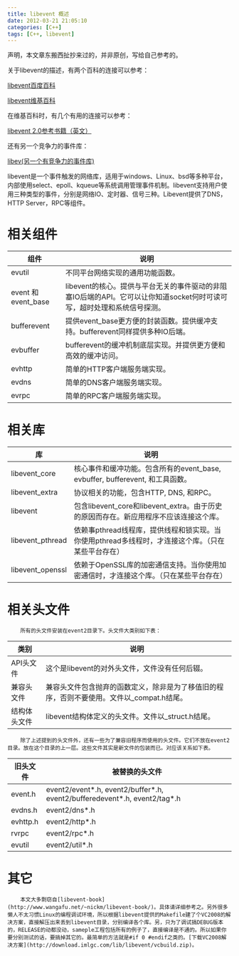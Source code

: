 ```yaml
---
title: libevent 概述
date: 2012-03-21 21:05:10
categories: [C++]
tags: [C++, libevent]
---
```

声明，本文章东搬西扯抄来过的，并非原创，写给自己参考的。

关于libevent的描述，有两个百科的连接可以参考：

 [libevent百度百科](http://baike.baidu.com/view/1590523.htm)

 [libevent维基百科](http://zh.wikipedia.org/wiki/Libevent)

在维基百科时，有几个有用的连接可以参考：

 [libevent 2.0参考书籍（英文）](http://www.wangafu.net/~nickm/libevent-book/)

还有另一个竞争力的事件库：

 [libev(另一个有竞争力的事件库)](http://software.schmorp.de/pkg/libev.html)

libevent是一个事件触发的网络库，适用于windows、Linux、bsd等多种平台，内部使用select、epoll、kqueue等系统调用管理事件机制。libevent支持用户使用三种类型的事件，分别是网络IO、定时器、信号三种。Libevent提供了DNS，HTTP Server，RPC等组件。

# 相关组件

| 组件               | 说明                                                                                                                    |
| -------------------- | ------------------------------------------------------------------------------------------------------------------------- |
| evutil             | 不同平台网络实现的通用功能函数。                                                                                        |
| event 和event_base | libevent的核心。提供与平台无关的事件驱动的非阻塞IO后端的API。它可以让你知道socket何时可读可写，超时处理和系统信号探测。 |
| bufferevent        | 提供event_base更方便的封装函数。提供缓冲支持。bufferevent同样提供多种IO后端。                                           |
| evbuffer           | bufferevent的缓冲机制底层实现。并提供更方便和高效的缓冲访问。                                                           |
| evhttp             | 简单的HTTP客户端服务端实现。                                                                                            |
| evdns              | 简单的DNS客户端服务端实现。                                                                                             |
| evrpc              | 简单的RPC客户端服务端实现。                                                                                             |

# 相关库

| 库               | 说明                                                                                               |
| ------------------ | ---------------------------------------------------------------------------------------------------- |
| libevent_core    | 核心事件和缓冲功能。包含所有的event_base, evbuffer, bufferevent, 和工具函数。                      |
| libevent_extra   | 协议相关的功能，包含HTTP, DNS, 和RPC。                                                             |
| libevent         | 包含libevent_core和libevent_extra。由于历史的原因而存在。新应用程序不应该连接这个库。              |
| libevent_pthread | 依赖事pthread线程库，提供线程和锁实现。当你使用pthread多线程时，才连接这个库。（只在某些平台存在） |
| libevent_openssl | 依赖于OpenSSL库的加密通信支持。当你使用加密通信时，才连接这个库。（只在某些平台存在）              |

# 相关头文件

        所有的头文件安装在event2目录下。头文件大类别如下表：

| 类别         | 说明                                                                                      |
| -------------- | ------------------------------------------------------------------------------------------- |
| API头文件    | 这个是libevent的对外头文件，文件没有任何后辍。                                            |
| 兼容头文件   | 兼容头文件包含抛弃的函数定义，除非是为了移值旧的程序，否则不要使用。文件以_compat.h结尾。 |
| 结构体头文件 | libevent结构体定义的头文件。文件以_struct.h结尾。                                         |

        除了上述提到的头文件外，还有一些为了兼容旧程序而使用的头文件。它们不放在event2目录。放在这个目录的上一层。这些文件其实是新文件的包装而已。对应该关系如下表。

| 旧头文件 | 被替换的头文件                         |
| ---------- | ---------------------------------------- |
| event.h  | event2/event*.h, event2/buffer*.h, event2/bufferedevent*.h, event2/tag*.h |
| evdns.h  | event2/dns*.h                          |
| evhttp.h | event2/http*.h                         |
| rvrpc    | event2/rpc*.h                          |
| evutil   | event2/util*.h                         |

# 其它

        本文大多剽窃自[libevent-book](http://www.wangafu.net/~nickm/libevent-book/)。具体请详细参考之。另外很多懒人不太习惯Linux的编程调试环境，所以根据libevent提供的Makefile建了个VC2008的解决方案，直接解压出来丢到libevent目录，分别编译各个库。另，只为了调试搞DEBUG版本的，RELEASE的动都没动，sameple工程包括所有的例子了，直接编译是不通的。所以如果你要分别测试的话，要搞掉其它的。最简单的方法就是#if 0 #endif之类的。[下载VC2008解决方案](http://download.imlgc.com/lib/libevent/vcbuild.zip)。

